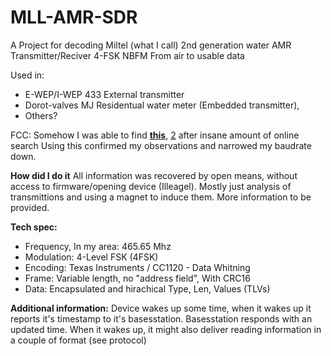 # MLL-AMR-SDR
A Project for decoding Miltel (what I call) 2nd generation water AMR Transmitter/Reciver 4-FSK NBFM From air to usable data

Used in:
 * E-WEP/I-WEP 433 External transmitter
 * Dorot-valves MJ Residentual water meter (Embedded transmitter),
 * Others?

FCC: Somehow I was able to find **[this](https://fccid.io/ANATEL/01493-15-03592/Manual_E-WEP-433/7F933824-B3EF-489A-9741-D98BEC47BBA5/PDF)**, [2](https://fccid.io/ANATEL/01493-15-03592/) after insane amount of online search
  Using this confirmed my observations and narrowed my baudrate down.

**How did I do it**
All information was recovered by open means, without access to firmware/opening device (Illeagel).
Mostly just analysis of transmittions and using a magnet to induce them.
More information to be provided.

**Tech spec:**
  * Frequency, In my area: 465.65 Mhz
  * Modulation: 4-Level FSK (4FSK)
  * Encoding: Texas Instruments / CC1120 - Data Whitning 
  * Frame: Variable length, no "address field", With CRC16
  * Data: Encapsulated and hirachical Type, Len, Values (TLVs)

**Additional information:**
Device wakes up some time, when it wakes up it reports it's timestamp to it's basesstation.
Basesstation responds with an updated time.
When it wakes up, it might also deliver reading information in a couple of format (see protocol)
